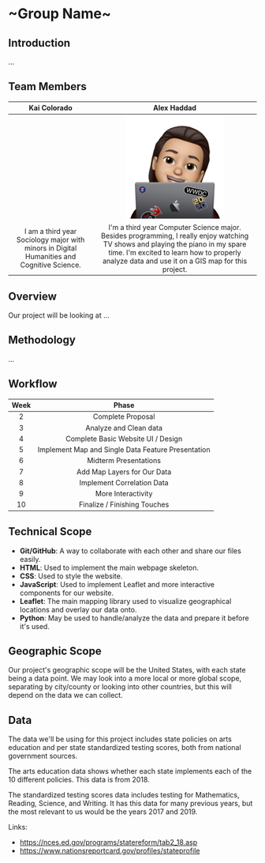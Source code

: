 # ~Group Name~

## Introduction

...

## Team Members

| Kai Colorado | Alex Haddad |
| :-: | :-: |
|  | <img src="assets/alex-avatar.jpg" width="200px"> |
| I am a third year Sociology major with minors in Digital Humanities and Cognitive Science. | I'm a third year Computer Science major. Besides programming, I really enjoy watching TV shows and playing the piano in my spare time. I'm excited to learn how to properly analyze data and use it on a GIS map for this project. |

## Overview

Our project will be looking at ...

## Methodology

...

## Workflow

| Week  |                       Phase                        |
| :---: | :------------------------------------------------: |
|   2   |                 Complete Proposal                  |
|   3   |               Analyze and Clean data               |
|   4   |         Complete Basic Website UI / Design         |
|   5   | Implement Map and Single Data Feature Presentation |
|   6   |               Midterm Presentations                |
|   7   |            Add Map Layers for Our Data             |
|   8   |             Implement Correlation Data             |
|   9   |                 More Interactivity                 |
|  10   |            Finalize / Finishing Touches            |

## Technical Scope

- **Git/GitHub**: A way to collaborate with each other and share our files easily.
- **HTML**: Used to implement the main webpage skeleton.
- **CSS**: Used to style the website.
- **JavaScript**: Used to implement Leaflet and more interactive components for our website.
- **Leaflet**: The main mapping library used to visualize geographical locations and overlay our data onto.
- **Python**: May be used to handle/analyze the data and prepare it before it's used.

## Geographic Scope

Our project's geographic scope will be the United States, with each state being a data point. We may look into a more local or more global scope, separating by city/county or looking into other countries, but this will depend on the data we can collect.

## Data

The data we'll be using for this project includes state policies on arts education and per state standardized testing scores, both from national government sources.

The arts education data shows whether each state implements each of the 10 different policies. This data is from 2018.

The standardized testing scores data includes testing for Mathematics, Reading, Science, and Writing. It has this data for many previous years, but the most relevant to us would be the years 2017 and 2019.

Links:

- <https://nces.ed.gov/programs/statereform/tab2_18.asp>
- <https://www.nationsreportcard.gov/profiles/stateprofile>